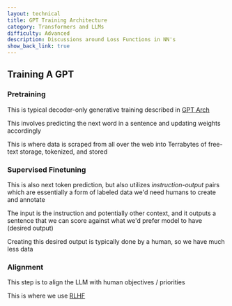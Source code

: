```yaml
---
layout: technical
title: GPT Training Architecture
category: Transformers and LLMs
difficulty: Advanced
description: Discussions around Loss Functions in NN's
show_back_link: true
---
```


## Training A GPT

### Pretraining
This is typical decoder-only generative training described in [GPT Arch](/docs/transformer_and_llm/GPT.md#architecture)

This involves predicting the next word in a sentence and updating weights accordingly

This is where data is scraped from all over the web into Terrabytes of free-text storage, tokenized, and stored

### Supervised Finetuning
This is also next token prediction, but also utilizes *instruction-output* pairs which are essentially a form of labeled data we'd need humans to create and annotate

The input is the instruction and potentially other context, and it outputs a sentence that we can score against what we'd prefer model to have (desired output)

Creating this desired output is typically done by a human, so we have much less data

### Alignment
This step is to align the LLM with human objectives / priorities

This is where we use [RLHF](/docs/training_and_learning/RLHF.md) 